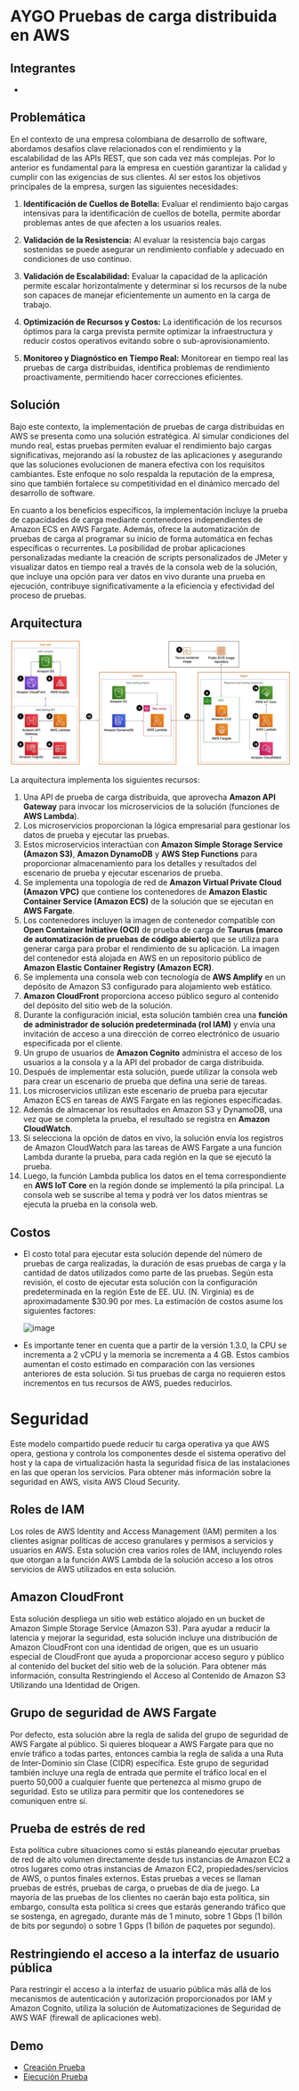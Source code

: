  # AYGO Pruebas de carga distribuida en AWS​
 ## Integrantes
 * 

## Problemática

En el contexto de una empresa colombiana de desarrollo de software, abordamos desafíos clave relacionados con el rendimiento y la escalabilidad de las APIs REST, que son cada vez más complejas. Por lo anterior es fundamental para la empresa en cuestión garantizar la calidad y cumplir con las exigencias de sus clientes. Al ser estos los objetivos principales de la empresa, surgen las siguientes necesidades:

1. **Identificación de Cuellos de Botella:**
   Evaluar el rendimiento bajo cargas intensivas para la identificación de cuellos de botella, permite abordar problemas antes de que afecten a los usuarios reales.

2. **Validación de la Resistencia:**
   Al evaluar la resistencia bajo cargas sostenidas se puede asegurar un rendimiento confiable y adecuado en condiciones de uso continuo.

3. **Validación de Escalabilidad:**
   Evaluar la capacidad de la aplicación permite escalar horizontalmente y determinar si los recursos de la nube son capaces de manejar eficientemente un aumento en la carga de trabajo.

4. **Optimización de Recursos y Costos:**
    La identificación de los recursos óptimos para la carga prevista permite optimizar la infraestructura y reducir costos operativos evitando sobre o sub-aprovisionamiento.

5. **Monitoreo y Diagnóstico en Tiempo Real:**
    Monitorear en tiempo real las pruebas de carga distribuidas, identifica problemas de rendimiento proactivamente, permitiendo hacer correcciones eficientes.​

## Solución

Bajo este contexto, la implementación de pruebas de carga distribuidas en AWS se presenta como una solución estratégica. Al simular condiciones del mundo real, estas pruebas permiten evaluar el rendimiento bajo cargas significativas, mejorando así la robustez de las aplicaciones y asegurando que las soluciones evolucionen de manera efectiva con los requisitos cambiantes. Este enfoque no solo respalda la reputación de la empresa, sino que también fortalece su competitividad en el dinámico mercado del desarrollo de software.

En cuanto a los beneficios específicos, la implementación incluye la prueba de capacidades de carga mediante contenedores independientes de Amazon ECS en AWS Fargate. Además, ofrece la automatización de pruebas de carga al programar su inicio de forma automática en fechas específicas o recurrentes. La posibilidad de probar aplicaciones personalizadas mediante la creación de scripts personalizados de JMeter y visualizar datos en tiempo real a través de la consola web de la solución, que incluye una opción para ver datos en vivo durante una prueba en ejecución, contribuye significativamente a la eficiencia y efectividad del proceso de pruebas.

## Arquitectura
  ![Diagrama de flujo de la arquitectura de Pruebas de carga distribuidas en AWS](/img/diagramaArquitectura.jpg "Diagrama de flujo de la arquitectura de Pruebas de carga distribuidas en AWS")

La arquitectura implementa los siguientes recursos:
1. Una API de prueba de carga distribuida, que aprovecha **Amazon API Gateway** para invocar los microservicios de la solución (funciones de **AWS Lambda**).
2. Los microservicios proporcionan la lógica empresarial para gestionar los datos de prueba y ejecutar las pruebas.
3. Estos microservicios interactúan con **Amazon Simple Storage Service (Amazon S3)**, **Amazon DynamoDB** y **AWS Step Functions** para proporcionar almacenamiento para los detalles y resultados del escenario de prueba y ejecutar escenarios de prueba.
4. Se implementa una topología de red de **Amazon Virtual Private Cloud (Amazon VPC)** que contiene los contenedores de **Amazon Elastic Container Service (Amazon ECS)** de la solución que se ejecutan en **AWS Fargate**.
5. Los contenedores incluyen la imagen de contenedor compatible con **Open Container Initiative (OCI)** de prueba de carga de **Taurus (marco de automatización de pruebas de código abierto)** que se utiliza para generar carga para probar el rendimiento de su aplicación. La imagen del contenedor está alojada en AWS en un repositorio público de **Amazon Elastic Container Registry (Amazon ECR)**.
6. Se implementa una consola web con tecnología de **AWS Amplify** en un depósito de Amazon S3 configurado para alojamiento web estático.
7. **Amazon CloudFront** proporciona acceso público seguro al contenido del depósito del sitio web de la solución.
8. Durante la configuración inicial, esta solución también crea una **función de administrador de solución predeterminada (rol IAM)** y envía una invitación de acceso a una dirección de correo electrónico de usuario especificada por el cliente.
9. Un grupo de usuarios de **Amazon Cognito** administra el acceso de los usuarios a la consola y a la API del probador de carga distribuida.
10. Después de implementar esta solución, puede utilizar la consola web para crear un escenario de prueba que defina una serie de tareas.
11. Los microservicios utilizan este escenario de prueba para ejecutar Amazon ECS en tareas de AWS Fargate en las regiones especificadas.
12. Además de almacenar los resultados en Amazon S3 y DynamoDB, una vez que se completa la prueba, el resultado se registra en **Amazon CloudWatch**.
13. Si selecciona la opción de datos en vivo, la solución envía los registros de Amazon CloudWatch para las tareas de AWS Fargate a una función Lambda durante la prueba, para cada región en la que se ejecutó la prueba.
14. Luego, la función Lambda publica los datos en el tema correspondiente en **AWS IoT Core** en la región donde se implementó la pila principal. La consola web se suscribe al tema y podrá ver los datos mientras se ejecuta la prueba en la consola web.

## Costos
* El costo total para ejecutar esta solución depende del número de pruebas de carga realizadas, la duración de esas pruebas de carga y la cantidad de datos utilizados como parte de las pruebas. Según esta revisión, el costo de ejecutar esta solución con la configuración predeterminada en la región Este de EE. UU. (N. Virginia) es de aproximadamente $30.90 por mes. La estimación de costos asume los siguientes factores:

    ![image](https://github.com/DaniV93/AYGO_AutomatedLoadTest_Project/assets/124316934/7543ecea-cafd-4ce0-8f94-c1ba904d8ef3)

* Es importante tener en cuenta que a partir de la versión 1.3.0, la CPU se incrementa a 2 vCPU y la memoria se incrementa a 4 GB. Estos cambios aumentan el costo estimado en comparación con las versiones anteriores de esta solución. Si tus pruebas de carga no requieren estos incrementos en tus recursos de AWS, puedes reducirlos.

# Seguridad

Este modelo compartido puede reducir tu carga operativa ya que AWS opera, gestiona y controla los componentes desde el sistema operativo del host y la capa de virtualización hasta la seguridad física de las instalaciones en las que operan los servicios. Para obtener más información sobre la seguridad en AWS, visita AWS Cloud Security.

## Roles de IAM

Los roles de AWS Identity and Access Management (IAM) permiten a los clientes asignar políticas de acceso granulares y permisos a servicios y usuarios en AWS. Esta solución crea varios roles de IAM, incluyendo roles que otorgan a la función AWS Lambda de la solución acceso a los otros servicios de AWS utilizados en esta solución.

## Amazon CloudFront

Esta solución despliega un sitio web estático alojado en un bucket de Amazon Simple Storage Service (Amazon S3). Para ayudar a reducir la latencia y mejorar la seguridad, esta solución incluye una distribución de Amazon CloudFront con una identidad de origen, que es un usuario especial de CloudFront que ayuda a proporcionar acceso seguro y público al contenido del bucket del sitio web de la solución. Para obtener más información, consulta Restringiendo el Acceso al Contenido de Amazon S3 Utilizando una Identidad de Origen.

## Grupo de seguridad de AWS Fargate

Por defecto, esta solución abre la regla de salida del grupo de seguridad de AWS Fargate al público. Si quieres bloquear a AWS Fargate para que no envíe tráfico a todas partes, entonces cambia la regla de salida a una Ruta de Inter-Dominio sin Clase (CIDR) específica. Este grupo de seguridad también incluye una regla de entrada que permite el tráfico local en el puerto 50,000 a cualquier fuente que pertenezca al mismo grupo de seguridad. Esto se utiliza para permitir que los contenedores se comuniquen entre sí.

## Prueba de estrés de red

Esta política cubre situaciones como si estás planeando ejecutar pruebas de red de alto volumen directamente desde tus instancias de Amazon EC2 a otros lugares como otras instancias de Amazon EC2, propiedades/servicios de AWS, o puntos finales externos. Estas pruebas a veces se llaman pruebas de estrés, pruebas de carga, o pruebas de día de juego. La mayoría de las pruebas de los clientes no caerán bajo esta política, sin embargo, consulta esta política si crees que estarás generando tráfico que se sostenga, en agregado, durante más de 1 minuto, sobre 1 Gbps (1 billón de bits por segundo) o sobre 1 Gpps (1 billón de paquetes por segundo).

## Restringiendo el acceso a la interfaz de usuario pública

Para restringir el acceso a la interfaz de usuario pública más allá de los mecanismos de autenticación y autorización proporcionados por IAM y Amazon Cognito, utiliza la solución de Automatizaciones de Seguridad de AWS WAF (firewall de aplicaciones web).

## Demo

* [Creación Prueba​](/img/DemoCreación.mp4 "Creación Prueba​")
* [Ejecución Prueba​​](/img/DemoEjecución.mp4 "Ejecución Prueba​")